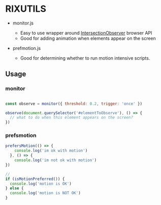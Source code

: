 # RIXUTILS

- monitor.js
  - Easy to use wrapper around [IntersectionObserver](https://developer.mozilla.org/en-US/docs/Web/API/Intersection_Observer_API)  browser API
  - Good for adding animation when elements appear on the screen

- prefmotion.js
  - Good for determining whether to run motion intensive scripts.


## Usage

### monitor
```js

const observe = monitor({ threshold: 0.2, trigger: 'once' })

observe(document.querySelector('#elementToObserve'), () => {
  // what to do when this element appears on the screen?
})
```

### prefsmotion

```js
prefersMotion(() => {
    console.log('im ok with motion')
  }, () => {
    console.log('im not ok with motion')
})

// 
if (isMotionPreferred()) {
  console.log('motion is OK')
} else {
  console.log('motion is NOT OK')
}
```
